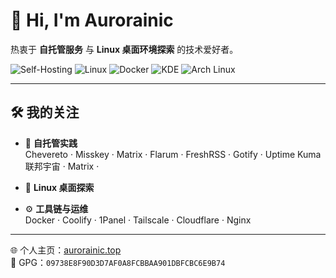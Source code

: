 # 👋 Hi, I'm Aurorainic

热衷于 **自托管服务** 与 **Linux 桌面环境探索** 的技术爱好者。

![Self-Hosting](https://img.shields.io/badge/-Self--Hosting-181717?logo=homeassistant&logoColor=white&style=flat)
![Linux](https://img.shields.io/badge/-Linux-FCC624?logo=linux&logoColor=black&style=flat)
![Docker](https://img.shields.io/badge/-Docker-2496ED?logo=docker&logoColor=white&style=flat)
![KDE](https://img.shields.io/badge/-KDE%20Plasma-1D99F3?logo=kde&logoColor=white&style=flat)
![Arch Linux](https://img.shields.io/badge/-CachyOS%20(Arch)-1793D1?logo=arch-linux&logoColor=white&style=flat)

---

## 🛠 我的关注

- 🧩 **自托管实践**  
  Chevereto · Misskey · Matrix · Flarum · FreshRSS · Gotify · Uptime Kuma  
  联邦宇宙 · Matrix ·

- 🐧 **Linux 桌面探索**   

- ⚙️ **工具链与运维**  
  Docker · Coolify · 1Panel · Tailscale · Cloudflare · Nginx  

---

🌐 个人主页：[aurorainic.top](https://aurorainic.top)  
🔐 GPG：`09738E8F90D3D7AF0A8FCBBAA901DBFCBC6E9B74`

